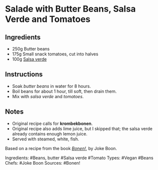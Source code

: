 # Salade with Butter Beans, Salsa Verde and Tomatoes

## Ingredients

* 250g Butter beans
* 175g Small snack tomatoes, cut into halves
* 100g [Salsa verde](2018-01-13_1-salsa-verde.html)

## Instructions

* Soak *butter beans* in water for 8 hours.
* Boil beans for about 1 hour, till soft, then drain them.
* Mix with *salsa verde* and *tomatoes*.


## Notes

* Original recipe calls for **krombekbonen**.
* Original recipe also adds lime juice, but I skipped that;
  the salsa verde already contains enough lemon juice.
* Served with steamed, white, fish.


Based on a recipe from the book
[*Bonen!*](https://www.bruna.nl/boeken/bonen-9789048829606), by Joke Boon.

Ingredients: #Beans, butter #Salsa verde #Tomato
Types: #Vegan #Beans
Chefs: #Joke Boon
Sources: #Bonen!
